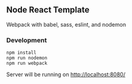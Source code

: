 ## Node React Template

Webpack with babel, sass, eslint, and nodemon

### Development

```
npm install
npm run nodemon
npm run webpack
```

Server will be running on [http://localhost:8080/](http://localhost:8080/)
